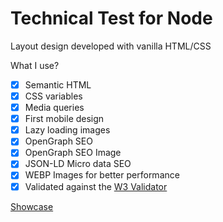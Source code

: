 # Technical Test for Node

Layout design developed with vanilla HTML/CSS

What I use?

- [x] Semantic HTML
- [x] CSS variables
- [x] Media queries
- [x] First mobile design
- [x] Lazy loading images
- [x] OpenGraph SEO
- [x] OpenGraph SEO Image
- [x] JSON-LD Micro data SEO
- [x] WEBP Images for better performance
- [x] Validated against the [W3 Validator](https://validator.w3.org/nu/?doc=https%3A%2F%2Fmax131.github.io%2Fnodo-tech-test%2F)

[Showcase](https://max131.github.io/nodo-tech-test)
